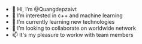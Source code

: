 - 👋 Hi, I’m @Quangdepzaivt
- 👀 I’m interested in c++ and machine learning
- 🌱 I’m currently learning new technologies
- 💞️ I’m looking to collaborate on worldwide network
- 📫 It's my pleasure to workw with team members

<!---
Quangdepzaivt/Quangdepzaivt is a ✨ special ✨ repository because its `README.md` (this file) appears on your GitHub profile.
You can click the Preview link to take a look at your changes.
--->
